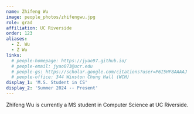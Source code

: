```yaml
---
name: Zhifeng Wu
image: people_photos/zhifengwu.jpg
role: grad
affiliation: UC Riverside
order: 123
aliases:
  - Z. Wu
  - Z Wu
links:
  # people-homepage: https://jyao97.github.io/
  # people-email: jyao073@ucr.edu
  # people-gs: https://scholar.google.com/citations?user=P6I5HF8AAAAJ
  # people-office: 344 Winston Chung Hall (WCH)
display_1: 'M.S. Student in CS'
display_2: 'Summer 2024 -- Present'
---
```


Zhifeng Wu is currently a MS student in Computer Science at UC Riverside.